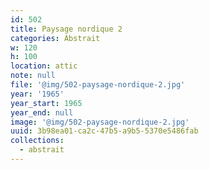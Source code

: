 ```yaml
---
id: 502
title: Paysage nordique 2
categories: Abstrait
w: 120
h: 100
location: attic
note: null
file: '@img/502-paysage-nordique-2.jpg'
year: '1965'
year_start: 1965
year_end: null
image: '@img/502-paysage-nordique-2.jpg'
uuid: 3b98ea01-ca2c-47b5-a9b5-5370e5486fab
collections:
  - abstrait
---
```


